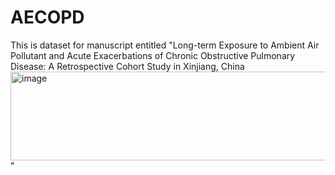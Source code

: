 # AECOPD

This is dataset for manuscript entitled "Long-term Exposure to Ambient Air Pollutant and Acute Exacerbations of Chronic Obstructive Pulmonary Disease: A Retrospective Cohort Study in Xinjiang, China<img width="864" height="142" alt="image" src="https://github.com/user-attachments/assets/48204d0a-3247-4f78-8ba9-2acdd18c391c" />
"
